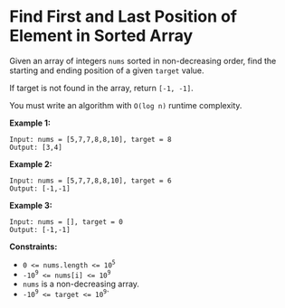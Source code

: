 # Find First and Last Position of Element in Sorted Array

Given an array of integers `nums` sorted in non-decreasing order, find the starting and ending position of a given `target` value.

If target is not found in the array, return `[-1, -1]`.

You must write an algorithm with `O(log n)` runtime complexity.

**Example 1:**

```
Input: nums = [5,7,7,8,8,10], target = 8
Output: [3,4]
```

**Example 2:**

```
Input: nums = [5,7,7,8,8,10], target = 6
Output: [-1,-1]
```

**Example 3:**

```
Input: nums = [], target = 0
Output: [-1,-1]
```

**Constraints:**

- `0 <= nums.length <= 10`<sup>`5`</sup>
- `-10`<sup>`9`</sup>` <= nums[i] <= 10`<sup>`9`</sup>
- `nums` is a non-decreasing array.
- `-10`<sup>`9`</sup>` <= target <= 10`<sup>`9`</sup>`
